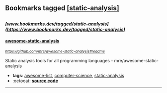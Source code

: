 ## Bookmarks tagged [[static-analysis]](https://www.bookmarks.dev?q=[static-analysis])

_<sup><sup>[www.bookmarks.dev/tagged/static-analysis](https://www.bookmarks.dev/tagged/static-analysis)</sup></sup>_
---
#### [awesome-static-analysis](https://github.com/mre/awesome-static-analysis#readme)
_<sup>https://github.com/mre/awesome-static-analysis#readme</sup>_

Static analysis tools for all programming languages - mre/awesome-static-analysis
* **tags**: [awesome-list](../tagged/awesome-list.md), [computer-science](../tagged/computer-science.md), [static-analysis](../tagged/static-analysis.md)
* :octocat: **[source code](https://github.com/mre/awesome-static-analysis#readme)**
---
